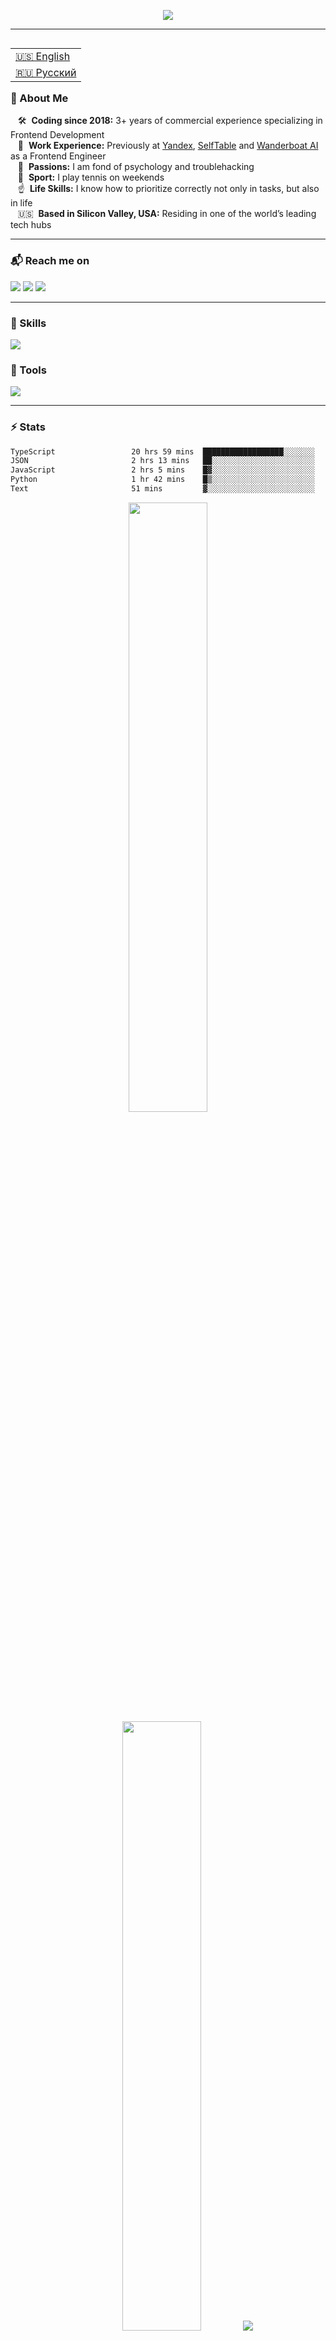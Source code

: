 <p align="center">
    <img src="https://readme-typing-svg.demolab.com/?lines=Hi%20there%20👋;I%20am%20Roman%20Danilov%20👨‍💻;Nice%20to%20meet%20you%20🤝&font=Fira%20Code&center=true&width=440&height=48&color=ff033e&vCenter=true&pause=1000&size=24" />
</p>

<hr>

<table align="right">
 <tr><td><a href="README.md">🇺🇸 English</a></td></tr>
 <tr><td><a href="README_ru.md">🇷🇺 Русский</a></td></tr>
</table>

### 👾 About Me

&nbsp;&nbsp;&nbsp;🛠 &nbsp;**Coding since 2018:** 3+ years of commercial experience specializing in Frontend Development\
&nbsp;&nbsp;&nbsp;💼 &nbsp;**Work Experience:** Previously at [Yandex](https://ya.ru/), [SelfTable](https://selftable.com) and [Wanderboat AI](https://wanderboat.ai) as a Frontend Engineer\
&nbsp;&nbsp;&nbsp;🚨 &nbsp;**Passions:** I am fond of psychology and troublehacking\
&nbsp;&nbsp;&nbsp;🎾 &nbsp;**Sport:** I play tennis on weekends\
&nbsp;&nbsp;&nbsp;☝️ &nbsp;**Life Skills:** I know how to prioritize correctly not only in tasks, but also in life\
&nbsp;&nbsp;&nbsp;🇺🇸 &nbsp;**Based in Silicon Valley, USA:** Residing in one of the world’s leading tech hubs

<hr>

### 📬 Reach me on

<a href="https://linkedin.com/in/danilov-roman"><img src="https://img.shields.io/badge/LinkedIn-blue?logo=linkedin&logoColor=white&style=for-the-badge"/></a>
<a href="mailto:me@romandanilov.com"><img src="https://img.shields.io/badge/e‑mail-D14836.svg?style=for-the-badge&logo=GMail&logoColor=white"/></a>
<a href="https://t.me/roman_danilov"><img src="https://img.shields.io/badge/telegram-0088cc.svg?style=for-the-badge&logo=telegram&logoColor=white"/></a>

<hr>

### 🧠 Skills

<img src="https://skillicons.dev/icons?i=html,css,js,ts,py,java,nodejs,react,nextjs,vue,threejs,nestjs,flask,fastapi,postgres,redis,mongodb,redux,tailwind,cypress,git,docker,gcp" />

### 🔧 Tools

<img src="https://skillicons.dev/icons?i=webstorm,pycharm,github,figma,firebase,notion,stackoverflow,vercel,postman,sentry" />

<hr>

### ⚡ Stats

<!--START_SECTION:waka-->

```txt
TypeScript                 20 hrs 59 mins  ██████████████████░░░░░░░   72.51 %
JSON                       2 hrs 13 mins   ██░░░░░░░░░░░░░░░░░░░░░░░   07.70 %
JavaScript                 2 hrs 5 mins    █▓░░░░░░░░░░░░░░░░░░░░░░░   07.20 %
Python                     1 hr 42 mins    █▒░░░░░░░░░░░░░░░░░░░░░░░   05.91 %
Text                       51 mins         ▓░░░░░░░░░░░░░░░░░░░░░░░░   02.96 %
```

<!--END_SECTION:waka-->

<p align="center">
  <img height="50%" width="auto" src ="https://github-readme-stats.vercel.app/api?username=romka-best&show_icons=true&count_private=true&theme=shadow_red&hide_border=true&hide=issues,contribs&bg_color=00000000">
  <img height="50%" width="auto" src ="https://github-readme-stats.vercel.app/api/top-langs/?username=romka-best&layout=compact&hide_border=true&theme=shadow_red&bg_color=00000000&langs_count=6">
  <img src ="https://github-readme-streak-stats.herokuapp.com?user=romka-best&theme=shadow-red&hide_border=true&background=FFFFFF00">
</p>

<hr>

<picture>
  <source media="(prefers-color-scheme: dark)" srcset="https://raw.githubusercontent.com/romka-best/romka-best/output/github-contribution-grid-snake-dark.svg" />
  <source media="(prefers-color-scheme: light)" srcset="https://raw.githubusercontent.com/romka-best/romka-best/output/github-contribution-grid-snake.svg" />
  <img alt="github-snake" srcset="https://raw.githubusercontent.com/romka-best/romka-best/output/github-contribution-grid-snake.svg" />
</picture>

